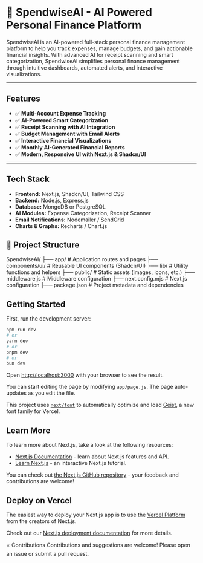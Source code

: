 # 💸 SpendwiseAI - AI Powered Personal Finance Platform

SpendwiseAI is an AI-powered full-stack personal finance management platform to help you track expenses, manage budgets, and gain actionable financial insights. With advanced AI for receipt scanning and smart categorization, SpendwiseAI simplifies personal finance management through intuitive dashboards, automated alerts, and interactive visualizations.

---

## Features

- ✅ **Multi-Account Expense Tracking**
- ✅ **AI-Powered Smart Categorization**
- ✅ **Receipt Scanning with AI Integration**
- ✅ **Budget Management with Email Alerts**
- ✅ **Interactive Financial Visualizations**
- ✅ **Monthly AI-Generated Financial Reports**
- ✅ **Modern, Responsive UI with Next.js & Shadcn/UI**

---

## Tech Stack

- **Frontend:** Next.js, Shadcn/UI, Tailwind CSS
- **Backend:** Node.js, Express.js
- **Database:** MongoDB or PostgreSQL
- **AI Modules:** Expense Categorization, Receipt Scanner
- **Email Notifications:** Nodemailer / SendGrid
- **Charts & Graphs:** Recharts / Chart.js
## 📂 Project Structure
SpendwiseAI/
├── app/               # Application routes and pages
├── components/ui/     # Reusable UI components (Shadcn/UI)
├── lib/               # Utility functions and helpers
├── public/            # Static assets (images, icons, etc.)
├── middleware.js      # Middleware configuration
├── next.config.mjs    # Next.js configuration
├── package.json       # Project metadata and dependencies

## Getting Started

First, run the development server:

```bash
npm run dev
# or
yarn dev
# or
pnpm dev
# or
bun dev
```

Open [http://localhost:3000](http://localhost:3000) with your browser to see the result.

You can start editing the page by modifying `app/page.js`. The page auto-updates as you edit the file.

This project uses [`next/font`](https://nextjs.org/docs/app/building-your-application/optimizing/fonts) to automatically optimize and load [Geist](https://vercel.com/font), a new font family for Vercel.

## Learn More

To learn more about Next.js, take a look at the following resources:

- [Next.js Documentation](https://nextjs.org/docs) - learn about Next.js features and API.
- [Learn Next.js](https://nextjs.org/learn) - an interactive Next.js tutorial.

You can check out [the Next.js GitHub repository](https://github.com/vercel/next.js) - your feedback and contributions are welcome!

## Deploy on Vercel

The easiest way to deploy your Next.js app is to use the [Vercel Platform](https://vercel.com/new?utm_medium=default-template&filter=next.js&utm_source=create-next-app&utm_campaign=create-next-app-readme) from the creators of Next.js.

Check out our [Next.js deployment documentation](https://nextjs.org/docs/app/building-your-application/deploying) for more details.

⭐ Contributions
Contributions and suggestions are welcome! Please open an issue or submit a pull request.


